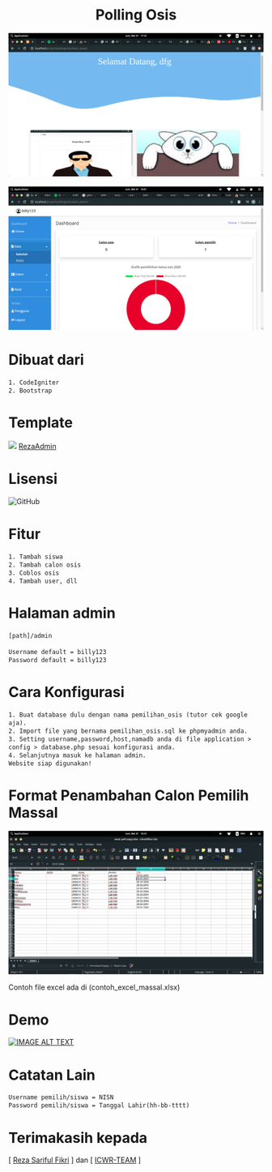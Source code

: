 <h1 align="center">Polling Osis</h1>

<img src="1.png">
<br><br>
<img src="2.png">

# Dibuat dari
```
1. CodeIgniter
2. Bootstrap
```

# Template

<img src="https://camo.githubusercontent.com/627be38471f7726dadb28276122e443b9b2b32eb62c9f84539330c5f25d281ec/68747470733a2f2f72657a6166696b6b72692e6769746875622e696f2f52657a612d41646d696e2f646973742f696d672f72657a6161646d696e2e6a7067">
<a href="https://github.com/rezafikkri/Reza-Admin">RezaAdmin</a>

# Lisensi

![GitHub](https://img.shields.io/github/license/icwr-tech/absensi-siswa?color=red&style=flat-square)

# Fitur

```
1. Tambah siswa
2. Tambah calon osis
3. Coblos osis
4. Tambah user, dll
```

# Halaman admin

```
[path]/admin

Username default = billy123
Password default = billy123
```

# Cara Konfigurasi

```
1. Buat database dulu dengan nama pemilihan_osis (tutor cek google aja).
2. Import file yang bernama pemilihan_osis.sql ke phpmyadmin anda.
3. Setting username,password,host,namadb anda di file application > config > database.php sesuai konfigurasi anda.
4. Selanjutnya masuk ke halaman admin.
Website siap digunakan!
```

# Format Penambahan Calon Pemilih Massal

<img src="massal.png">

Contoh file excel ada di (contoh_excel_massal.xlsx)

# Demo

<a href="https://www.youtube.com/watch?v=CMwsL03WuAw"><img src="https://img.youtube.com/vi/CMwsL03WuAw/0.jpg" alt="IMAGE ALT TEXT"></a>

# Catatan Lain

```
Username pemilih/siswa = NISN
Password pemilih/siswa = Tanggal Lahir(hh-bb-tttt)
```

# Terimakasih kepada

[ <a href="https://github.com/rezafikkri/">Reza Sariful Fikri</a> ] dan [ <a href="https://github.com/ICWR-TEAM/">ICWR-TEAM</a> ]
